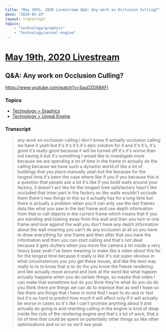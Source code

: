 ```yaml
---
title: "May 19th, 2020 Livestream Q&A: Any work on Occlusion Culling?"
date: "2020-05-19"
layout: transcript
topics:
    - "technology/graphics"
    - "technology/unreal-engine"
---
```

# [May 19th, 2020 Livestream](../2020-05-19.md)
## Q&A: Any work on Occlusion Culling?
https://www.youtube.com/watch?v=SauDZG88AFI

### Topics
* [Technology > Graphics](../topics/technology/graphics.md)
* [Technology > Unreal Engine](../topics/technology/unreal-engine.md)

### Transcript

> any work on occlusion calling I don't know if actually occlusion calling we have it yeah but it's it's it's it's epic solution for it and it's it's, it's good it's really good because it will be turned off it's it's worse than not having it but it's something I would like to investigate more because we are spending a lot of time in the frame to actually do the calling because we have such a dynamic world of like a lot of buildings that you place manually yeah but the because for the longest time it's been the case where like if you if you because this is a question that people ask a lot it's like if you build walls around your factory, it doesn't act like for the longest time satisfactory hasn't like occluded that inner part in the factory so like walls wouldn't occlude them there's two things to this so it actually has for a long time but there is actually a problem when you it can only use the last frames data like what you saw in the last frame and use depth information from that to call objects in the current frame which means that if you are standing and looking away from this wall and then you turn in one frame and look against the wall you don't have any depth information about the wall meaning you can't do any occlusion at all so you have to draw everything for one frame and then after that you have the information and then you can start calling and that's not ideal because it gets stutters when you move the camera a lot inside a very heavy base yeah I've been meaning to make like a video about this for for the longest time because it really is like it's not super obvious in what circumstances you you get these issues, and like the best way really to to to know that is to do the you know the freeze rendering and like actually move around and look at the word like what happen actually happens when you do certain things, so maybe that video I can make that sometimes but do you think they're what do you do do you think there are things we can do to improve that as well I hope so like there are things that I have in mind that I want to do and or test but it's so hard to predict how much it will affect only if it will actually be worse in cases so it's like I can't promise anything about it and actually do going in and rewriting calling in the engine is kind of deep inside the cuts of the rendering engine and that's a lot of work, that a lot of time that could be spent on potentially other things so like other optimizations and so on so we'll see yeah
